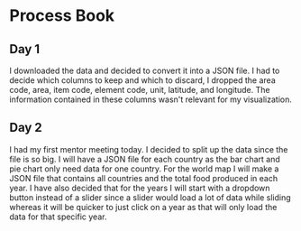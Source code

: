 # Process Book

## Day 1
I downloaded the data and decided to convert it into a JSON file. I had to decide which columns to keep and which to discard, I dropped the area code, area, item code, element code, unit, latitude, and longitude. The information contained in these columns wasn't relevant for my visualization.  

## Day 2
I had my first mentor meeting today. I decided to split up the data since the file is so big. I will have a JSON file for each country as the bar chart and pie chart only need data for one country. For the world map I will make a JSON file that contains all countries and the total food produced in each year.
I have also decided that for the years I will start with a dropdown button instead of a slider since a slider would load a lot of data while sliding whereas it will be quicker to just click on a year as that will only load the data for that specific year.
